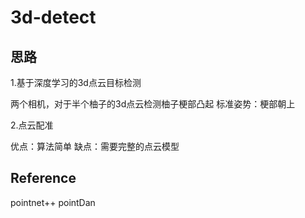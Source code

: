 # 3d-detect

## 思路

1.基于深度学习的3d点云目标检测

两个相机，对于半个柚子的3d点云检测柚子梗部凸起 标准姿势：梗部朝上

2.点云配准

优点：算法简单 缺点：需要完整的点云模型

## Reference

pointnet++
pointDan
